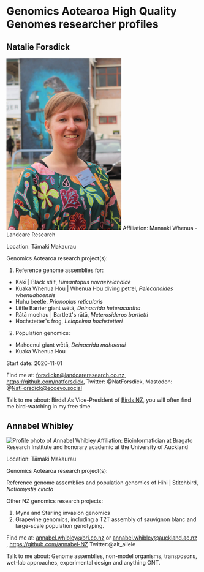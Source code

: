 # Genomics Aotearoa High Quality Genomes researcher profiles

## Natalie Forsdick

<img src="./images/NatForsdick.jpeg" alt="Profile photo of Natalie Forsdick" width="300">
Affiliation: Manaaki Whenua - Landcare Research

Location: Tāmaki Makaurau

Genomics Aotearoa research project(s):
1) Reference genome assemblies for:
- Kakī | Black stilt, *Himantopus novaezelandiae*
- Kuaka Whenua Hou | Whenua Hou diving petrel, *Pelecanoides whenuahoensis*
- Huhu beetle, *Prionoplus reticularis*
- Little Barrier giant wētā, *Deinacrida heteracantha*
- Rātā moehau | Bartlett's rātā, *Meterosideros bartletti*
- Hochstetter's frog, *Leiopelma hochstetteri*
    
2) Population genomics:
    
- Mahoenui giant wētā, *Deinacrida mahoenui*
- Kuaka Whenua Hou
    
Start date: 2020-11-01

Find me at: forsdickn@landcareresearch.co.nz, https://github.com/natforsdick, Twitter: @NatForsdick, Mastodon: @NatForsdick@ecoevo.social 

Talk to me about: Birds! As Vice-President of [Birds NZ](www.birdsnz.org.nz), you will often find me bird-watching in my free time. 

## Annabel Whibley
<img src="./images/AnnabelWhibley.jpeg" alt="Profile photo of Annabel Whibley" width="300">
Affiliation: Bioinformatician at Bragato Research Institute and honorary academic at the University of Auckland 

Location: Tāmaki Makaurau

Genomics Aotearoa research project(s):

Reference genome assemblies and population genomics of  Hihi | Stitchbird, *Notiomystis cincta*

Other NZ genomics research projects:
1) Myna and Starling invasion genomics
2) Grapevine genomics, including a T2T assembly of sauvignon blanc and large-scale population genotyping.

Find me at: annabel.whibley@bri.co.nz or annabel.whibley@auckland.ac.nz , https://github.com/annabel-NZ Twitter:@alt_allele

Talk to me about: Genome assemblies, non-model organisms, transposons, wet-lab approaches, experimental design and anything ONT.

